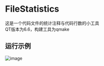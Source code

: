 # FileStatistics
这是一个代码文件的统计注释与代码行数的小工具\
QT版本为6.6，构建工具为qmake

## 运行示例
![image](https://github.com/user-attachments/assets/69b86c18-5679-4337-b0cd-8837859ed284)


